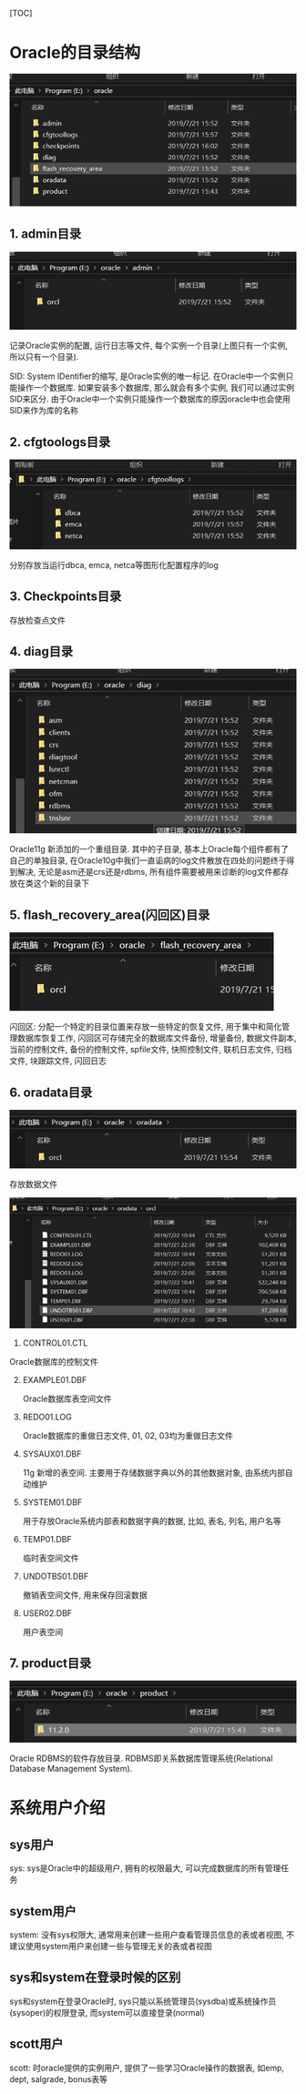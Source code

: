 [TOC]

# Oracle的目录结构

![1563762748303](https://raw.githubusercontent.com/jssda/picbed/master/1563762748303.png)

## 1. admin目录

![1563762823724](https://raw.githubusercontent.com/jssda/picbed/master/1563762823724.png)

记录Oracle实例的配置, 运行日志等文件, 每个实例一个目录(上图只有一个实例, 所以只有一个目录).

SID: System IDentifier的缩写, 是Oracle实例的唯一标记. 在Oracle中一个实例只能操作一个数据库. 如果安装多个数据库, 那么就会有多个实例, 我们可以通过实例SID来区分. 由于Oracle中一个实例只能操作一个数据库的原因oracle中也会使用SID来作为库的名称

## 2. cfgtoologs目录

![1563762995961](https://raw.githubusercontent.com/jssda/picbed/master/1563762995961.png)

分别存放当运行dbca, emca, netca等图形化配置程序的log

## 3. Checkpoints目录

存放检查点文件

## 4. diag目录

![1563763091338](https://raw.githubusercontent.com/jssda/picbed/master/1563763091338.png)

Oracle11g 新添加的一个重组目录. 其中的子目录, 基本上Oracle每个组件都有了自己的单独目录, 在Oracle10g中我们一直诟病的log文件散放在四处的问题终于得到解决, 无论是asm还是crs还是rdbms, 所有组件需要被用来诊断的log文件都存放在类这个新的目录下

## 5. flash_recovery_area(闪回区)目录

![1563763257122](https://raw.githubusercontent.com/jssda/picbed/master/1563763257122.png)

闪回区: 分配一个特定的目录位置来存放一些特定的恢复文件, 用于集中和简化管理数据库恢复工作, 闪回区可存储完全的数据库文件备份, 增量备份, 数据文件副本, 当前的控制文件, 备份的控制文件, spfile文件, 快照控制文件, 联机日志文件, 归档文件, 块跟踪文件, 闪回日志

## 6. oradata目录

![1563763436856](https://raw.githubusercontent.com/jssda/picbed/master/1563763436856.png)

存放数据文件

![1563763459404](https://raw.githubusercontent.com/jssda/picbed/master/1563763459404.png)

1.  CONTROL01.CTL

   Oracle数据库的控制文件

2. EXAMPLE01.DBF

   Oracle数据库表空间文件

3. REDO01.LOG

   Oracle数据库的重做日志文件, 01, 02, 03均为重做日志文件

4. SYSAUX01.DBF

   11g 新增的表空间. 主要用于存储数据字典以外的其他数据对象, 由系统内部自动维护

5. SYSTEM01.DBF

   用于存放Oracle系统内部表和数据字典的数据, 比如, 表名, 列名, 用户名等

6. TEMP01.DBF

   临时表空间文件

7. UNDOTBS01.DBF

   撤销表空间文件, 用来保存回滚数据

8. USER02.DBF

   用户表空间

## 7. product目录

![1563763893470](https://raw.githubusercontent.com/jssda/picbed/master/1563763893470.png)

Oracle RDBMS的软件存放目录. RDBMS即关系数据库管理系统(Relational Database Management System).

# 系统用户介绍

## sys用户

sys: sys是Oracle中的超级用户, 拥有的权限最大, 可以完成数据库的所有管理任务

## system用户

system: 没有sys权限大, 通常用来创建一些用户查看管理员信息的表或者视图, 不建议使用system用户来创建一些与管理无关的表或者视图

## sys和system在登录时候的区别

sys和system在登录Oracle时, sys只能以系统管理员(sysdba)或系统操作员(sysoper)的权限登录, 而system可以直接登录(normal)

## scott用户

scott: 时oracle提供的实例用户, 提供了一些学习Oracle操作的数据表, 如emp, dept, salgrade, bonus表等